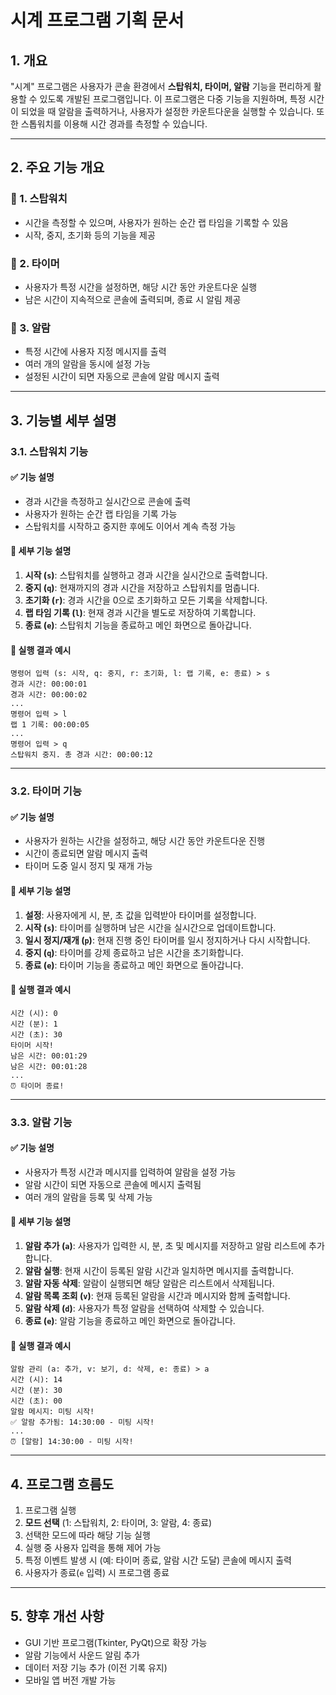 # 시계 프로그램 기획 문서

## 1. 개요
"시계" 프로그램은 사용자가 콘솔 환경에서 **스탑워치, 타이머, 알람** 기능을 편리하게 활용할 수 있도록 개발된 프로그램입니다. 이 프로그램은 다중 기능을 지원하며, 특정 시간이 되었을 때 알람을 출력하거나, 사용자가 설정한 카운트다운을 실행할 수 있습니다. 또한 스톱워치를 이용해 시간 경과를 측정할 수 있습니다.

---

## 2. 주요 기능 개요

### 🔹 1. 스탑워치
- 시간을 측정할 수 있으며, 사용자가 원하는 순간 랩 타임을 기록할 수 있음
- 시작, 중지, 초기화 등의 기능을 제공

### 🔹 2. 타이머
- 사용자가 특정 시간을 설정하면, 해당 시간 동안 카운트다운 실행
- 남은 시간이 지속적으로 콘솔에 출력되며, 종료 시 알림 제공

### 🔹 3. 알람
- 특정 시간에 사용자 지정 메시지를 출력
- 여러 개의 알람을 동시에 설정 가능
- 설정된 시간이 되면 자동으로 콘솔에 알람 메시지 출력

---

## 3. 기능별 세부 설명

### 3.1. 스탑워치 기능

#### ✅ 기능 설명
- 경과 시간을 측정하고 실시간으로 콘솔에 출력
- 사용자가 원하는 순간 랩 타임을 기록 가능
- 스탑워치를 시작하고 중지한 후에도 이어서 계속 측정 가능

#### 🔹 세부 기능 설명
1. **시작 (`s`)**: 스탑워치를 실행하고 경과 시간을 실시간으로 출력합니다.
2. **중지 (`q`)**: 현재까지의 경과 시간을 저장하고 스탑워치를 멈춥니다.
3. **초기화 (`r`)**: 경과 시간을 0으로 초기화하고 모든 기록을 삭제합니다.
4. **랩 타임 기록 (`l`)**: 현재 경과 시간을 별도로 저장하여 기록합니다.
5. **종료 (`e`)**: 스탑워치 기능을 종료하고 메인 화면으로 돌아갑니다.

#### 📌 실행 결과 예시
```
명령어 입력 (s: 시작, q: 중지, r: 초기화, l: 랩 기록, e: 종료) > s
경과 시간: 00:00:01
경과 시간: 00:00:02
...
명령어 입력 > l
랩 1 기록: 00:00:05
...
명령어 입력 > q
스탑워치 중지. 총 경과 시간: 00:00:12
```

---

### 3.2. 타이머 기능

#### ✅ 기능 설명
- 사용자가 원하는 시간을 설정하고, 해당 시간 동안 카운트다운 진행
- 시간이 종료되면 알람 메시지 출력
- 타이머 도중 일시 정지 및 재개 가능

#### 🔹 세부 기능 설명
1. **설정**: 사용자에게 시, 분, 초 값을 입력받아 타이머를 설정합니다.
2. **시작 (`s`)**: 타이머를 실행하며 남은 시간을 실시간으로 업데이트합니다.
3. **일시 정지/재개 (`p`)**: 현재 진행 중인 타이머를 일시 정지하거나 다시 시작합니다.
4. **중지 (`q`)**: 타이머를 강제 종료하고 남은 시간을 초기화합니다.
5. **종료 (`e`)**: 타이머 기능을 종료하고 메인 화면으로 돌아갑니다.

#### 📌 실행 결과 예시
```
시간 (시): 0
시간 (분): 1
시간 (초): 30
타이머 시작!
남은 시간: 00:01:29
남은 시간: 00:01:28
...
⏰ 타이머 종료!
```

---

### 3.3. 알람 기능

#### ✅ 기능 설명
- 사용자가 특정 시간과 메시지를 입력하여 알람을 설정 가능
- 알람 시간이 되면 자동으로 콘솔에 메시지 출력됨
- 여러 개의 알람을 등록 및 삭제 가능

#### 🔹 세부 기능 설명
1. **알람 추가 (`a`)**: 사용자가 입력한 시, 분, 초 및 메시지를 저장하고 알람 리스트에 추가합니다.
2. **알람 실행**: 현재 시간이 등록된 알람 시간과 일치하면 메시지를 출력합니다.
3. **알람 자동 삭제**: 알람이 실행되면 해당 알람은 리스트에서 삭제됩니다.
4. **알람 목록 조회 (`v`)**: 현재 등록된 알람을 시간과 메시지와 함께 출력합니다.
5. **알람 삭제 (`d`)**: 사용자가 특정 알람을 선택하여 삭제할 수 있습니다.
6. **종료 (`e`)**: 알람 기능을 종료하고 메인 화면으로 돌아갑니다.

#### 📌 실행 결과 예시
```
알람 관리 (a: 추가, v: 보기, d: 삭제, e: 종료) > a
시간 (시): 14
시간 (분): 30
시간 (초): 00
알람 메시지: 미팅 시작!
✅ 알람 추가됨: 14:30:00 - 미팅 시작!
...
⏰ [알람] 14:30:00 - 미팅 시작!
```

---

## 4. 프로그램 흐름도
1. 프로그램 실행
2. **모드 선택** (1: 스탑워치, 2: 타이머, 3: 알람, 4: 종료)
3. 선택한 모드에 따라 해당 기능 실행
4. 실행 중 사용자 입력을 통해 제어 가능
5. 특정 이벤트 발생 시 (예: 타이머 종료, 알람 시간 도달) 콘솔에 메시지 출력
6. 사용자가 종료(`e` 입력) 시 프로그램 종료

---

## 5. 향후 개선 사항
- GUI 기반 프로그램(Tkinter, PyQt)으로 확장 가능
- 알람 기능에서 사운드 알림 추가
- 데이터 저장 기능 추가 (이전 기록 유지)
- 모바일 앱 버전 개발 가능


